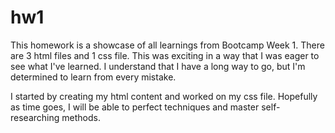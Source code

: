 # hw1
This homework is a showcase of all learnings from Bootcamp Week 1. There are 3 html files and 1 css file. This was exciting in a way that I was eager to see what I've learned. I understand that I have a long way to go, but I'm determined to learn from every mistake.

I started by creating my html content and worked on my css file. Hopefully as time goes, I will be able to perfect techniques and master self-researching methods.



